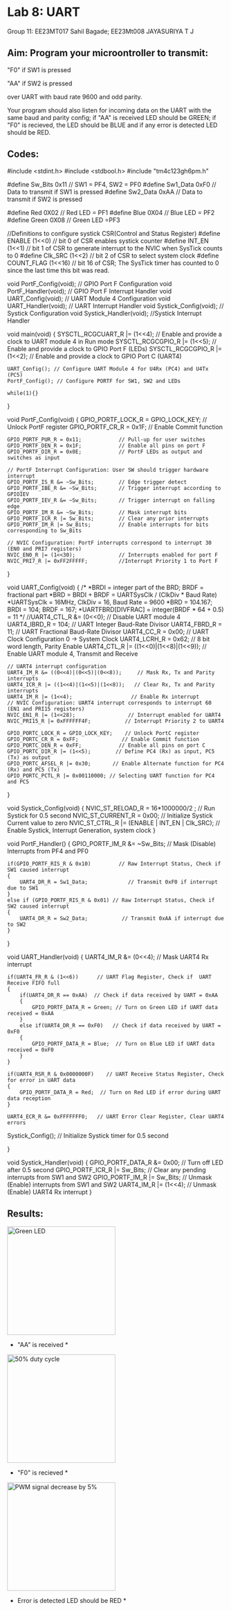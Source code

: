 # Lab 8: UART 

Group 11: EE23MT017 Sahil Bagade; EE23Mt008 JAYASURIYA T J

## Aim: Program your microontroller to transmit:

"F0" if SW1 is pressed

"AA" if SW2 is pressed 

over UART with baud rate 9600 and odd parity. 

Your program should also listen for incoming data on the UART with the same baud and parity config; if "AA" is received LED should be GREEN; if "F0" is recieved, the LED should be BLUE and if any error is detected LED should be RED.


## Codes:

	
#include <stdint.h>
#include <stdbool.h>
#include "tm4c123gh6pm.h"

#define Sw_Bits 0x11     // SW1 = PF4, SW2 = PF0
#define Sw1_Data 0xF0    // Data to transmit if SW1 is pressed
#define Sw2_Data 0xAA    // Data to transmit if SW2 is pressed

#define Red 0X02        // Red LED = PF1
#define Blue 0X04       // Blue LED = PF2
#define Green 0X08      // Green LED =PF3

//Definitions to configure systick CSR(Control and Status Register)
#define ENABLE (1<<0)       // bit 0 of CSR enables systick counter
#define INT_EN (1<<1)       // bit 1 of CSR to generate interrupt to the NVIC when SysTick counts to 0
#define Clk_SRC (1<<2)      // bit 2 of CSR to select system clock
#define COUNT_FLAG (1<<16)  // bit 16 of CSR; The SysTick timer has counted to 0 since the last time this bit was read.

void PortF_Config(void);   // GPIO Port F Configuration
void PortF_Handler(void);  // GPIO Port F Interrupt Handler
void UART_Config(void);    // UART Module 4 Configuration
void UART_Handler(void);   // UART Interrupt Handler
void Systick_Config(void); // Systick Configuration
void Systick_Handler(void); //Systick Interrupt Handler


void main(void)
{
    SYSCTL_RCGCUART_R |= (1<<4);  // Enable and provide a clock to UART module 4 in Run mode
    SYSCTL_RCGCGPIO_R |= (1<<5);    // Enable and provide a clock to GPIO Port F (LEDs)
    SYSCTL_RCGCGPIO_R |= (1<<2);   // Enable and provide a clock to GPIO Port C (UART4)

    UART_Config(); // Configure UART Module 4 for U4Rx (PC4) and U4Tx (PC5)
    PortF_Config(); // Configure PORTF for SW1, SW2 and LEDs

    while(1){}
}

void PortF_Config(void)
{
    GPIO_PORTF_LOCK_R = GPIO_LOCK_KEY;  // Unlock PortF register
    GPIO_PORTF_CR_R = 0x1F;             // Enable Commit function

    GPIO_PORTF_PUR_R = 0x11;            // Pull-up for user switches
    GPIO_PORTF_DEN_R = 0x1F;            // Enable all pins on port F
    GPIO_PORTF_DIR_R = 0x0E;            // PortF LEDs as output and switches as input

    // PortF Interrupt Configuration: User SW should trigger hardware interrupt
    GPIO_PORTF_IS_R &= ~Sw_Bits;        // Edge trigger detect
    GPIO_PORTF_IBE_R &= ~Sw_Bits;       // Trigger interrupt according to GPIOIEV
    GPIO_PORTF_IEV_R &= ~Sw_Bits;       // Trigger interrupt on falling edge
    GPIO_PORTF_IM_R &= ~Sw_Bits;        // Mask interrupt bits
    GPIO_PORTF_ICR_R |= Sw_Bits;        // Clear any prior interrupts
    GPIO_PORTF_IM_R |= Sw_Bits;         // Enable interrupts for bits corresponding to Sw_Bits

    // NVIC Configuration: PortF interrupts correspond to interrupt 30 (EN0 and PRI7 registers)
    NVIC_EN0_R |= (1<<30);              // Interrupts enabled for port F
    NVIC_PRI7_R |= 0xFF2FFFFF;          //Interrupt Priority 1 to Port F
}

void UART_Config(void)
{
    /*
    *BRDI = integer part of the BRD; BRDF = fractional part
    *BRD = BRDI + BRDF = UARTSysClk / (ClkDiv * Baud Rate)
    *UARTSysClk = 16MHz, ClkDiv = 16, Baud Rate = 9600
    *BRD = 104.167; BRDI = 104; BRDF = 167;
    *UARTFBRD[DIVFRAC] = integer(BRDF * 64 + 0.5) = 11
    */
    //UART4_CTL_R &= (0<<0);                    // Disable UART module 4
    UART4_IBRD_R = 104;                        // UART Integer Baud-Rate Divisor
    UART4_FBRD_R = 11;                        // UART Fractional Baud-Rate Divisor
    UART4_CC_R = 0x00;                       // UART Clock Configuration 0 -> System Clock
    UART4_LCRH_R = 0x62;                    // 8 bit word length, Parity Enable
    UART4_CTL_R |= ((1<<0)|(1<<8)|(1<<9)); // Enable UART module 4, Transmit and Receive

    // UART4 interrupt configuration
    UART4_IM_R &= ((0<<4)|(0<<5)|(0<<8));     // Mask Rx, Tx and Parity interrupts
    UART4_ICR_R |= ((1<<4)|(1<<5)|(1<<8));   // Clear Rx, Tx and Parity interrupts
    UART4_IM_R |= (1<<4);                   // Enable Rx interrupt
    // NVIC Configuration: UART4 interrupt corresponds to interrupt 60 (EN1 and PRI15 registers)
    NVIC_EN1_R |= (1<<28);                 // Interrupt enabled for UART4
    NVIC_PRI15_R |= 0xFFFFFF4F;           // Interrupt Priority 2 to UART4

    GPIO_PORTC_LOCK_R = GPIO_LOCK_KEY;    // Unlock PortC register
    GPIO_PORTC_CR_R = 0xFF;              // Enable Commit function
    GPIO_PORTC_DEN_R = 0xFF;            // Enable all pins on port C
    GPIO_PORTC_DIR_R |= (1<<5);        // Define PC4 (Rx) as input, PC5 (Tx) as output
    GPIO_PORTC_AFSEL_R |= 0x30;       // Enable Alternate function for PC4 (Rx) and PC5 (Tx)
    GPIO_PORTC_PCTL_R |= 0x00110000; // Selecting UART function for PC4 and PC5
}

void Systick_Config(void)
{
NVIC_ST_RELOAD_R = 16*1000000/2 ;                 // Run Systick for 0.5 second
NVIC_ST_CURRENT_R = 0x00;                       // Initialize Systick Current value to zero
NVIC_ST_CTRL_R |= (ENABLE | INT_EN | Clk_SRC); // Enable Systick, Interrupt Generation, system clock
}

void PortF_Handler()
{
    GPIO_PORTF_IM_R &= ~Sw_Bits;         // Mask (Disable) Interrupts from PF4 and PF0

    if(GPIO_PORTF_RIS_R & 0x10)         // Raw Interrupt Status, Check if SW1 caused interrupt
    {
        UART4_DR_R = Sw1_Data;             // Transmit 0xF0 if interrupt due to SW1
    }
    else if (GPIO_PORTF_RIS_R & 0x01) // Raw Interrupt Status, Check if SW2 caused interrupt
    {
        UART4_DR_R = Sw2_Data;           // Transmit 0xAA if interrupt due to SW2
    }
}

void UART_Handler(void)
{
    UART4_IM_R &= (0<<4);         // Mask UART4 Rx interrupt

    if(UART4_FR_R & (1<<6))      // UART Flag Register, Check if  UART Receive FIFO full
    {
        if(UART4_DR_R == 0xAA)  // Check if data received by UART = 0xAA
        {
            GPIO_PORTF_DATA_R = Green; // Turn on Green LED if UART data received = 0xAA
        }
        else if(UART4_DR_R == 0xF0)   // Check if data received by UART = 0xF0
        {
            GPIO_PORTF_DATA_R = Blue;  // Turn on Blue LED if UART data received = 0xF0
        }
    }

    if(UART4_RSR_R & 0x0000000F)    // UART Receive Status Register, Check for error in UART data
    {
        GPIO_PORTF_DATA_R = Red;  // Turn on Red LED if error during UART data reception
    }

    UART4_ECR_R &= 0xFFFFFFF0;   // UART Error Clear Register, Clear UART4 errors

   Systick_Config();            // Initialize Systick timer for 0.5 second

}

void Systick_Handler(void)
{
    GPIO_PORTF_DATA_R &= 0x00;      // Turn off LED after 0.5 second
    GPIO_PORTF_ICR_R |= Sw_Bits;   // Clear any pending interrupts from SW1 and SW2
    GPIO_PORTF_IM_R |= Sw_Bits;   // Unmask (Enable) interrupts from SW1 and SW2
    UART4_IM_R |= (1<<4);        // Unmask (Enable) UART4 Rx interrupt
}






## Results:


<img src="images/green_led.jpeg" alt="Green LED" width="250"/>

* "AA" is received *

<img src="images/50_duty_cycle.jpeg" alt="50% duty cycle" width="250"/>

*  "F0" is recieved *

<img src="images/PWM_signal_decrease_by_5.jpeg" alt="PWM signal decrease by 5%" width="250"/>

*  Error is detected LED should be RED *

